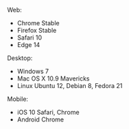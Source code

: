 Web:
- Chrome Stable
- Firefox Stable
- Safari 10
- Edge 14

Desktop:
- Windows 7
- Mac OS X 10.9 Mavericks
- Linux Ubuntu 12, Debian 8, Fedora 21

Mobile:
- iOS 10 Safari, Chrome
- Android Chrome